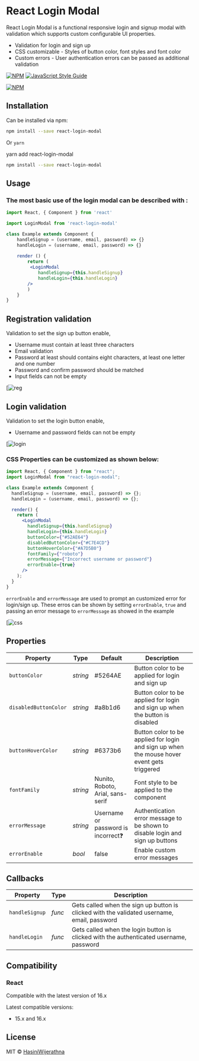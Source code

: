 
# React Login Modal

React Login Modal is a functional responsive login and signup modal with validation which supports custom configurable UI properties.

- Validation for login and sign up 
- CSS customizable - Styles of button color, font styles and font color
- Custom errors - User authentication errors can be passed as additional validation

[![NPM](https://img.shields.io/npm/v/react-markdown-editor.svg)](https://www.npmjs.com/package/react-markdown-editor) [![JavaScript Style Guide](https://img.shields.io/badge/code_style-standard-brightgreen.svg)](https://standardjs.com)

[![NPM](https://nodei.co/npm/react-login-modal.png)](https://nodei.co/npm/react-login-modal/)


## Installation

Can be installed via npm:

```bash
npm install --save react-login-modal
```

Or  `yarn`

yarn add react-login-modal

```bash
npm install --save react-login-modal
```

## Usage

### The most basic use of the login modal can be described with :

```jsx
import React, { Component } from 'react'

import LoginModal from 'react-login-modal'

class Example extends Component {
    handleSignup = (username, email, password) => {}
    handleLogin = (username, email, password) => {}
	
	render () {
        return (
         <LoginModal
		    handleSignup={this.handleSignup}
         	handleLogin={this.handleLogin}
        />
        )
    }
}

```

  
  ## Registration validation

Validation to set the  sign up button enable,

-  Username must contain at least three characters
-  Email validation
- Password at least should contains eight characters, at least one letter and one number
- Password and confirm password should be matched
- Input fields can not be empty


[![reg](https://user-images.githubusercontent.com/20472144/66055625-6972c700-e568-11e9-8f6e-c0887947215c.gif)


  ## Login validation
  
  Validation to set the login button enable,
- Username and password fields can not be empty


[![login](https://user-images.githubusercontent.com/20472144/66046010-733ffe80-e557-11e9-90cf-1bb8df5fa416.gif)


### CSS Properties can be customized as shown below:

```jsx
import React, { Component } from "react";
import LoginModal from "react-login-modal";

class Example extends Component {
  handleSignup = (username, email, password) => {};
  handleLogin = (username, email, password) => {};

  render() {
    return (
      <LoginModal
        handleSignup={this.handleSignup}
        handleLogin={this.handleLogin}
        buttonColor={"#52AE64"}
        disabledButtonColor={"#C7E4CD"}
        buttonHoverColor={"#A7D5B0"}
        fontFamily={"roboto"}
        errorMessage={"Incorrect username or password"}
        errorEnable={true}
      />
    );
  }
}
```

``errorEnable`` and ``errorMessage`` are used to prompt an customized error for login/sign  up.
These erros can be shown by setting ``errorEnable``, ``true`` and passing an error message to ``errorMessage`` as showed in the example

[![css](https://user-images.githubusercontent.com/20472144/66046890-468ce680-e559-11e9-84c9-48968105fb16.png)

## Properties


Property          | Type                  | Default      | Description
---               | ---                   | ---          | ---
`buttonColor`     | *string*              | #5264AE          | Button color to be applied for login and sign up  
`disabledButtonColor`     | *string*              | #a8b1d6        | Button color to be applied for login and sign up  when the button is disabled 
`buttonHoverColor`     | *string*              | #6373b6         | Button color to be applied for login and sign up  when the mouse hover event gets triggered
`fontFamily`     | *string*              | Nunito, Roboto, Arial, sans-serif       | 	Font style to be applied to the component
`errorMessage`     | *string*              | Username or password is incorrect❓       | Authentication error message to be shown to disable login and sign up buttons
`errorEnable`     | *_bool_*              | false           | Enable custom error messages


## Callbacks

Property          | Type       | Description
---               | ---        | ---
`handleSignup`    | *func*     | Gets called when the sign up button is clicked with the validated username, email, password
`handleLogin`     | *func*     | Gets called when the login button is clicked with the authenticated username, password



## Compatibility

### React

Compatible with the latest version of 16.x

Latest compatible versions:
-   15.x and 16.x



## License

MIT © [HasiniWijerathna](https://github.com/HasiniWijerathna)


